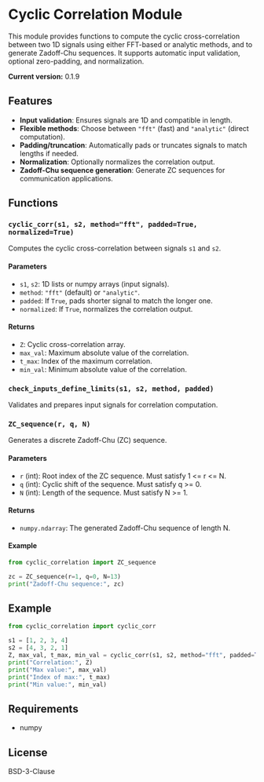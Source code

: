 # Cyclic Correlation Module

This module provides functions to compute the cyclic cross-correlation between two 1D signals using either FFT-based or analytic methods, and to generate Zadoff-Chu sequences. It supports automatic input validation, optional zero-padding, and normalization.

**Current version:** 0.1.9

## Features

- **Input validation**: Ensures signals are 1D and compatible in length.
- **Flexible methods**: Choose between `"fft"` (fast) and `"analytic"` (direct computation).
- **Padding/truncation**: Automatically pads or truncates signals to match lengths if needed.
- **Normalization**: Optionally normalizes the correlation output.
- **Zadoff-Chu sequence generation**: Generate ZC sequences for communication applications.

## Functions

### `cyclic_corr(s1, s2, method="fft", padded=True, normalized=True)`

Computes the cyclic cross-correlation between signals `s1` and `s2`.

#### Parameters

- `s1`, `s2`: 1D lists or numpy arrays (input signals).
- `method`: `"fft"` (default) or `"analytic"`.
- `padded`: If `True`, pads shorter signal to match the longer one.
- `normalized`: If `True`, normalizes the correlation output.

#### Returns

- `Z`: Cyclic cross-correlation array.
- `max_val`: Maximum absolute value of the correlation.
- `t_max`: Index of the maximum correlation.
- `min_val`: Minimum absolute value of the correlation.

### `check_inputs_define_limits(s1, s2, method, padded)`

Validates and prepares input signals for correlation computation.

### `ZC_sequence(r, q, N)`

Generates a discrete Zadoff-Chu (ZC) sequence.

#### Parameters

- `r` (int): Root index of the ZC sequence. Must satisfy 1 <= r <= N.
- `q` (int): Cyclic shift of the sequence. Must satisfy q >= 0.
- `N` (int): Length of the sequence. Must satisfy N >= 1.

#### Returns

- `numpy.ndarray`: The generated Zadoff-Chu sequence of length N.

#### Example

```python
from cyclic_correlation import ZC_sequence

zc = ZC_sequence(r=1, q=0, N=13)
print("Zadoff-Chu sequence:", zc)
```

## Example

```python
from cyclic_correlation import cyclic_corr

s1 = [1, 2, 3, 4]
s2 = [4, 3, 2, 1]
Z, max_val, t_max, min_val = cyclic_corr(s1, s2, method="fft", padded=True, normalized=True)
print("Correlation:", Z)
print("Max value:", max_val)
print("Index of max:", t_max)
print("Min value:", min_val)
```

## Requirements

- numpy

## License

BSD-3-Clause
